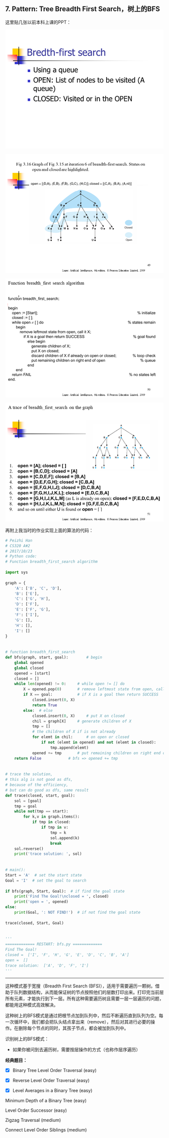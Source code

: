 ## 7. Pattern: Tree Breadth First Search，**树上的BFS**

这里贴几张以前本科上课的PPT：

![bfs0](./README_PIC/bfs0.PNG)

![bfs1](./README_PIC/bfs1.PNG)

![bfs2](./README_PIC/bfs2.PNG)

![bfs3](./README_PIC/bfs3.PNG)

再附上我当时的作业实现上面的算法的代码：

~~~python
# Peizhi Han
# CS320 A#2
# 2017/10/23
# Python code:
# Function breadth_first_search algorithm

import sys

graph = {
    'A': ['B', 'C', 'D'],
    'B': ['E'],
    'C': ['G', 'H'],
    'D': ['F'],
    'E': ['F', 'G'],
    'F': ['I'],
    'G': [],
    'H': [],
    'I': []
}


# function breadth_first_search
def bfs(graph, start, goal):		# begin
    global opened
    global closed
    opened = [start]
    closed = []
    while len(opened) != 0:		# while open != [] do
        X = opened.pop(0)		# remove leftmost state from open, call it X
        if X == goal:  			# if X is a goal then return SUCCESS
            closed.insert(0, X)
            return True
        else:  # else
            closed.insert(0, X)		# put X on closed
            chil = graph[X]		# generate children of X
            tmp = []
            # the children of X if is not already
            for elemt in chil:		# on open or closed
                if not (elemt in opened) and not (elemt in closed):
                    tmp.append(elemt)
            opened += tmp		# put remaining children on right end of open
    return False			# bfs => opened += tmp


# trace the solution,
# this alg is not good as dfs,
# because of the efficiency,
# but can do good as dfs, same result
def trace(closed, start, goal):
    sol = [goal]
    tmp = goal
    while not(tmp == start):
        for k,v in graph.items():
            if tmp in closed:
                if tmp in v:
                    tmp = k
                    sol.append(k)
                    break
    sol.reverse()
    print('trace solution: ', sol)


# main():
Start = 'A'  # set the start state
Goal = 'I'  # set the goal to search

if bfs(graph, Start, Goal):  # if find the goal state
    print('Find The Goal!\nclosed = ', closed)
    print('open = ', opened)
else:
    print(Goal, ': NOT FIND!')  # if not find the goal state

trace(closed, Start, Goal)


'''
============= RESTART: bfs.py =============
Find The Goal!
closed =  ['I', 'F', 'H', 'G', 'E', 'D', 'C', 'B', 'A']
open =  []
trace solution:  ['A', 'D', 'F', 'I']
'''

~~~







  

-----

  

这种模式基于宽搜（Breadth First Search (BFS)），适用于需要遍历一颗树。借助于队列数据结构，从而能保证树的节点按照他们的层数打印出来。打印完当前层所有元素，才能执行到下一层。所有这种需要遍历树且需要一层一层遍历的问题，都能用这种模式高效解决。

这种树上的BFS模式是通过把根节点加到队列中，然后不断遍历直到队列为空。每一次循环中，我们都会把队头结点拿出来（remove），然后对其进行必要的操作。在删除每个节点的同时，其孩子节点，都会被加到队列中。

识别树上的BFS模式：

- 如果你被问到去遍历树，需要按层操作的方式（也称作层序遍历）



**经典题目：**

- [x] Binary Tree Level Order Traversal (easy)

- [x] Reverse Level Order Traversal (easy)

- [x] Level Averages in a Binary Tree (easy)

Minimum Depth of a Binary Tree (easy)

Level Order Successor (easy)

Zigzag Traversal (medium)

Connect Level Order Siblings (medium)